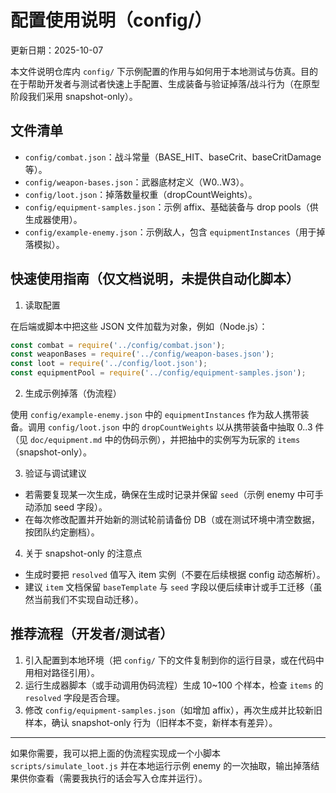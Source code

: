 # 配置使用说明（config/）

更新日期：2025-10-07

本文件说明仓库内 `config/` 下示例配置的作用与如何用于本地测试与仿真。目的在于帮助开发者与测试者快速上手配置、生成装备与验证掉落/战斗行为（在原型阶段我们采用 snapshot-only）。

## 文件清单
- `config/combat.json`：战斗常量（BASE_HIT、baseCrit、baseCritDamage 等）。
- `config/weapon-bases.json`：武器底材定义（W0..W3）。
- `config/loot.json`：掉落数量权重（dropCountWeights）。
- `config/equipment-samples.json`：示例 affix、基础装备与 drop pools（供生成器使用）。
- `config/example-enemy.json`：示例敌人，包含 `equipmentInstances`（用于掉落模拟）。

## 快速使用指南（仅文档说明，未提供自动化脚本）

1. 读取配置

在后端或脚本中把这些 JSON 文件加载为对象，例如（Node.js）：

```javascript
const combat = require('../config/combat.json');
const weaponBases = require('../config/weapon-bases.json');
const loot = require('../config/loot.json');
const equipmentPool = require('../config/equipment-samples.json');
```

2. 生成示例掉落（伪流程）

使用 `config/example-enemy.json` 中的 `equipmentInstances` 作为敌人携带装备。调用 `config/loot.json` 中的 `dropCountWeights` 以从携带装备中抽取 0..3 件（见 `doc/equipment.md` 中的伪码示例），并把抽中的实例写为玩家的 `items`（snapshot-only）。

3. 验证与调试建议

- 若需要复现某一次生成，确保在生成时记录并保留 `seed`（示例 enemy 中可手动添加 seed 字段）。  
- 在每次修改配置并开始新的测试轮前请备份 DB（或在测试环境中清空数据，按团队约定删档）。

4. 关于 snapshot-only 的注意点

- 生成时要把 `resolved` 值写入 item 实例（不要在后续根据 config 动态解析）。  
- 建议 `item` 文档保留 `baseTemplate` 与 `seed` 字段以便后续审计或手工迁移（虽然当前我们不实现自动迁移）。

## 推荐流程（开发者/测试者）

1. 引入配置到本地环境（把 `config/` 下的文件复制到你的运行目录，或在代码中用相对路径引用）。
2. 运行生成器脚本（或手动调用伪码流程）生成 10~100 个样本，检查 `items` 的 `resolved` 字段是否合理。  
3. 修改 `config/equipment-samples.json`（如增加 affix），再次生成并比较新旧样本，确认 snapshot-only 行为（旧样本不变，新样本有差异）。

---

如果你需要，我可以把上面的伪流程实现成一个小脚本 `scripts/simulate_loot.js` 并在本地运行示例 enemy 的一次抽取，输出掉落结果供你查看（需要我执行的话会写入仓库并运行）。
